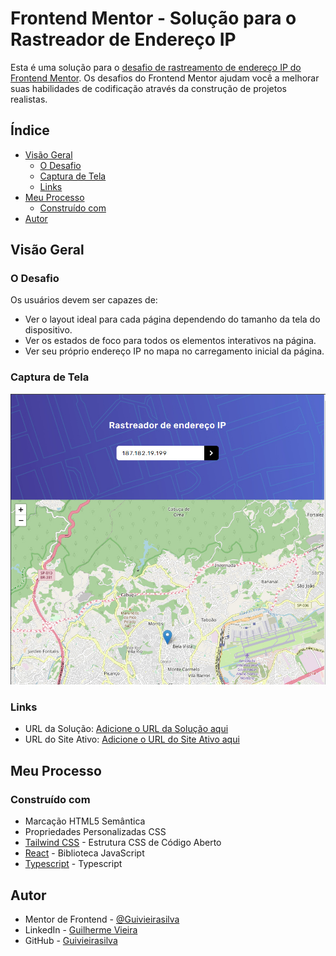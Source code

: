 # Frontend Mentor - Solução para o Rastreador de Endereço IP

Esta é uma solução para o [desafio de rastreamento de endereço IP do Frontend Mentor](https://www.frontendmentor.io/challenges/ip-address-tracker-I8-0yYAH0). Os desafios do Frontend Mentor ajudam você a melhorar suas habilidades de codificação através da construção de projetos realistas.

## Índice

- [Visão Geral](#visão-geral)
  - [O Desafio](#o-desafio)
  - [Captura de Tela](#captura-de-tela)
  - [Links](#links)
- [Meu Processo](#meu-processo)
  - [Construído com](#construído-com)
- [Autor](#autor)

## Visão Geral

### O Desafio

Os usuários devem ser capazes de:

- Ver o layout ideal para cada página dependendo do tamanho da tela do dispositivo.
- Ver os estados de foco para todos os elementos interativos na página.
- Ver seu próprio endereço IP no mapa no carregamento inicial da página.

### Captura de Tela

![preview de como ficou o projeto](./public/captura.jpg)


### Links

- URL da Solução: [Adicione o URL da Solução aqui](https://your-solution-url.com)
- URL do Site Ativo: [Adicione o URL do Site Ativo aqui](https://your-live-site-url.com)

## Meu Processo

### Construído com

- Marcação HTML5 Semântica
- Propriedades Personalizadas CSS
- [Tailwind CSS](https://tailwindcss.com/) - Estrutura CSS de Código Aberto
- [React](https://reactjs.org/) - Biblioteca JavaScript
- [Typescript](https://www.typescriptlang.org/) - Typescript

## Autor

- Mentor de Frontend - [@Guivieirasilva](https://www.frontendmentor.io/profile/Guivieirasilva)
- LinkedIn - [Guilherme Vieira](https://www.linkedin.com/in/guilherme-vieira-silva/)
- GitHub - [Guivieirasilva](https://github.com/Guivieirasilva)
